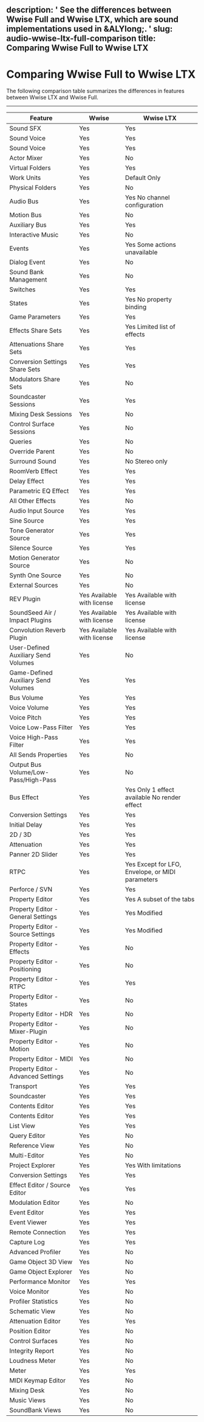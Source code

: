 description: ' See the differences between Wwise Full and Wwise LTX, which are sound
  implementations used in &ALYlong;. '
slug: audio-wwise-ltx-full-comparison
title: Comparing Wwise Full to Wwise LTX
---
# Comparing Wwise Full to Wwise LTX<a name="audio-wwise-ltx-full-comparison"></a>

The following comparison table summarizes the differences in features between Wwise LTX and Wwise Full\.


****  

| Feature | Wwise | Wwise LTX | 
| --- | --- | --- | 
| Sound SFX | Yes | Yes | 
| Sound Voice | Yes | Yes | 
| Sound Voice | Yes | Yes | 
| Actor Mixer | Yes | No | 
| Virtual Folders | Yes | Yes | 
| Work Units | Yes | Default Only | 
| Physical Folders | Yes | No | 
| Audio Bus | Yes |  Yes No channel configuration  | 
| Motion Bus | Yes | No | 
| Auxiliary Bus | Yes | Yes | 
| Interactive Music | Yes | No | 
| Events | Yes |  Yes Some actions unavailable  | 
| Dialog Event | Yes | No | 
| Sound Bank Management | Yes | No | 
| Switches | Yes | Yes | 
| States | Yes |  Yes No property binding  | 
| Game Parameters | Yes | Yes | 
| Effects Share Sets | Yes |  Yes Limited list of effects  | 
| Attenuations Share Sets | Yes | Yes | 
| Conversion Settings Share Sets | Yes | Yes | 
| Modulators Share Sets | Yes | No | 
| Soundcaster Sessions | Yes | Yes | 
| Mixing Desk Sessions | Yes | No | 
| Control Surface Sessions | Yes | No | 
| Queries | Yes | No | 
| Override Parent | Yes | No | 
| Surround Sound | Yes |  No Stereo only  | 
| RoomVerb Effect | Yes | Yes | 
| Delay Effect | Yes | Yes | 
| Parametric EQ Effect | Yes | Yes | 
| All Other Effects | Yes | No | 
| Audio Input Source | Yes | Yes | 
| Sine Source | Yes | Yes | 
| Tone Generator Source | Yes | Yes | 
| Silence Source | Yes | Yes | 
| Motion Generator Source | Yes | No | 
| Synth One Source | Yes | No | 
| External Sources | Yes | No | 
| REV Plugin |  Yes Available with license  |  Yes Available with license  | 
| SoundSeed Air / Impact Plugins |  Yes Available with license  |  Yes Available with license  | 
| Convolution Reverb Plugin |  Yes Available with license  |  Yes Available with license  | 
|  User\-Defined Auxiliary Send Volumes | Yes | No | 
| Game\-Defined Auxiliary Send Volumes | Yes | Yes | 
| Bus Volume | Yes | Yes | 
| Voice Volume | Yes | Yes | 
| Voice Pitch | Yes | Yes | 
| Voice Low\-Pass Filter | Yes | Yes | 
| Voice High\-Pass Filter | Yes | Yes | 
| All Sends Properties | Yes | No | 
| Output Bus Volume/Low\-Pass/High\-Pass | Yes | No | 
| Bus Effect | Yes |  Yes Only 1 effect available No render effect  | 
| Conversion Settings | Yes | Yes | 
| Initial Delay | Yes | Yes | 
| 2D / 3D | Yes | Yes | 
| Attenuation | Yes | Yes | 
| Panner 2D Slider | Yes | Yes | 
| RTPC | Yes |  Yes Except for LFO, Envelope, or MIDI parameters  | 
| Perforce / SVN | Yes | Yes | 
| Property Editor | Yes |  Yes A subset of the tabs  | 
| Property Editor \- General Settings | Yes |  Yes Modified  | 
| Property Editor \- Source Settings | Yes |  Yes Modified  | 
| Property Editor \- Effects | Yes | No | 
| Property Editor \- Positioning | Yes | No | 
| Property Editor \- RTPC | Yes | Yes | 
| Property Editor \- States | Yes | No | 
| Property Editor \- HDR | Yes | No | 
| Property Editor \- Mixer\-Plugin | Yes | No | 
| Property Editor \- Motion | Yes | No | 
| Property Editor \- MIDI | Yes | No | 
| Property Editor \- Advanced Settings | Yes | No | 
| Transport | Yes | Yes | 
| Soundcaster | Yes | Yes | 
| Contents Editor | Yes | Yes | 
| Contents Editor | Yes | Yes | 
| List View | Yes | Yes | 
| Query Editor | Yes | No | 
| Reference View | Yes | No | 
| Multi\-Editor | Yes | No | 
| Project Explorer | Yes |  Yes With limitations  | 
| Conversion Settings | Yes | Yes | 
| Effect Editor / Source Editor | Yes | Yes | 
| Modulation Editor | Yes | No | 
| Event Editor | Yes | Yes | 
| Event Viewer | Yes | Yes | 
| Remote Connection | Yes | Yes | 
| Capture Log | Yes | Yes | 
| Advanced Profiler | Yes | No | 
| Game Object 3D View | Yes | No | 
| Game Object Explorer | Yes | No | 
| Performance Monitor | Yes | Yes | 
| Voice Monitor | Yes | No | 
| Profiler Statistics | Yes | No | 
| Schematic View | Yes | No | 
| Attenuation Editor | Yes | Yes | 
| Position Editor | Yes | No | 
| Control Surfaces | Yes | No | 
| Integrity Report | Yes | No | 
| Loudness Meter | Yes | No | 
| Meter | Yes | Yes | 
| MIDI Keymap Editor | Yes | No | 
| Mixing Desk | Yes | No | 
| Music Views | Yes | No | 
| SoundBank Views | Yes | No | 